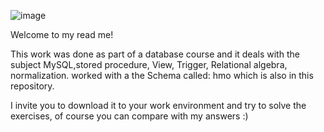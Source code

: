 ![image](https://user-images.githubusercontent.com/57855070/89121105-a7ac8000-d4c4-11ea-8404-eb78b594568f.png)


Welcome to my read me!

This work was done as part of a database course and it deals with the subject MySQL,stored procedure, View, Trigger, Relational algebra, normalization.
worked with a the Schema called: hmo which is also in this repository.

I invite you to download it to your work environment and try to solve the exercises, of course you can compare with my answers :)
